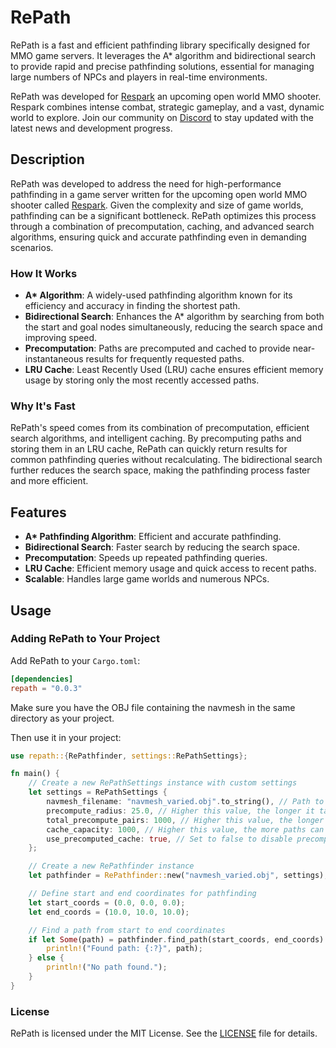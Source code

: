 # RePath

RePath is a fast and efficient pathfinding library specifically designed for MMO game servers. It leverages the A* algorithm and bidirectional search to provide rapid and precise pathfinding solutions, essential for managing large numbers of NPCs and players in real-time environments.

RePath was developed for [Respark](https://playrespark.com/) an upcoming open world MMO shooter. Respark combines intense combat, strategic gameplay, and a vast, dynamic world to explore. Join our community on [Discord](https://discord.gg/8qzSGyekVJ) to stay updated with the latest news and development progress.

## Description

RePath was developed to address the need for high-performance pathfinding in a game server written for the upcoming open world MMO shooter called [Respark](https://playrespark.com/). Given the complexity and size of game worlds, pathfinding can be a significant bottleneck. RePath optimizes this process through a combination of precomputation, caching, and advanced search algorithms, ensuring quick and accurate pathfinding even in demanding scenarios.

### How It Works

- **A\* Algorithm**: A widely-used pathfinding algorithm known for its efficiency and accuracy in finding the shortest path.
- **Bidirectional Search**: Enhances the A* algorithm by searching from both the start and goal nodes simultaneously, reducing the search space and improving speed.
- **Precomputation**: Paths are precomputed and cached to provide near-instantaneous results for frequently requested paths.
- **LRU Cache**: Least Recently Used (LRU) cache ensures efficient memory usage by storing only the most recently accessed paths.

### Why It's Fast

RePath's speed comes from its combination of precomputation, efficient search algorithms, and intelligent caching. By precomputing paths and storing them in an LRU cache, RePath can quickly return results for common pathfinding queries without recalculating. The bidirectional search further reduces the search space, making the pathfinding process faster and more efficient.

## Features

- **A\* Pathfinding Algorithm**: Efficient and accurate pathfinding.
- **Bidirectional Search**: Faster search by reducing the search space.
- **Precomputation**: Speeds up repeated pathfinding queries.
- **LRU Cache**: Efficient memory usage and quick access to recent paths.
- **Scalable**: Handles large game worlds and numerous NPCs.

## Usage

### Adding RePath to Your Project

Add RePath to your `Cargo.toml`:

```toml
[dependencies]
repath = "0.0.3"
```

Make sure you have the OBJ file containing the navmesh in the same directory as your project.

Then use it in your project:

```rust
use repath::{RePathfinder, settings::RePathSettings};

fn main() {
    // Create a new RePathSettings instance with custom settings
    let settings = RePathSettings {
        navmesh_filename: "navmesh_varied.obj".to_string(), // Path to the navmesh file in Wavefront OBJ format
        precompute_radius: 25.0, // Higher this value, the longer it takes to precompute paths but faster pathfinding for long distances
        total_precompute_pairs: 1000, // Higher this value, the longer it takes to precompute paths but faster pathfinding
        cache_capacity: 1000, // Higher this value, the more paths can be stored in cache but more memory usage
        use_precomputed_cache: true, // Set to false to disable precomputation of paths
    };

    // Create a new RePathfinder instance
    let pathfinder = RePathfinder::new("navmesh_varied.obj", settings);

    // Define start and end coordinates for pathfinding
    let start_coords = (0.0, 0.0, 0.0);
    let end_coords = (10.0, 10.0, 10.0);

    // Find a path from start to end coordinates
    if let Some(path) = pathfinder.find_path(start_coords, end_coords) {
        println!("Found path: {:?}", path);
    } else {
        println!("No path found.");
    }
}
```

### License

RePath is licensed under the MIT License. See the [LICENSE](LICENSE) file for details.
